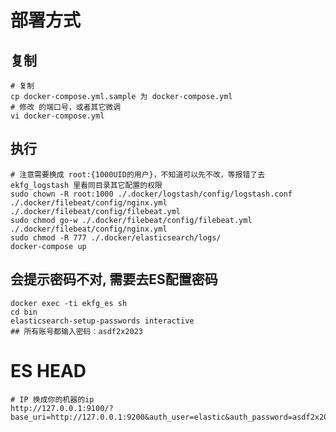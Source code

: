 
# 部署方式
## 复制
```apacheconf
# 复制
cp docker-compose.yml.sample 为 docker-compose.yml
# 修改 的端口号，或者其它微调
vi docker-compose.yml
```
## 执行
```apacheconf
# 注意需要换成 root:{1000UID的用户}，不知道可以先不改，等报错了去 ekfg_logstash 里看同目录其它配置的权限
sudo chown -R root:1000 ./.docker/logstash/config/logstash.conf ./.docker/filebeat/config/nginx.yml ./.docker/filebeat/config/filebeat.yml
sudo chmod go-w ./.docker/filebeat/config/filebeat.yml ./.docker/filebeat/config/nginx.yml
sudo chmod -R 777 ./.docker/elasticsearch/logs/
docker-compose up
```
##  会提示密码不对, 需要去ES配置密码
```apacheconf
docker exec -ti ekfg_es sh
cd bin
elasticsearch-setup-passwords interactive
## 所有账号都输入密码：asdf2x2023
```

# ES HEAD
```URL
# IP 换成你的机器的ip
http://127.0.0.1:9100/?base_uri=http://127.0.0.1:9200&auth_user=elastic&auth_password=asdf2x2023
```
